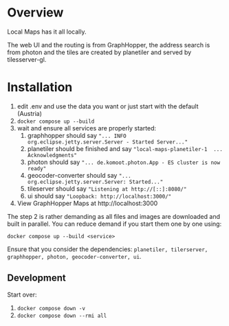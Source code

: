 # Overview

Local Maps has it all locally.

The web UI and the routing is from GraphHopper, the address search is from photon
and the tiles are created by planetiler and served by tilesserver-gl.

# Installation

1. edit .env and use the data you want or just start with the default (Austria)
2. `docker compose up --build` 
3. wait and ensure all services are properly started:
   1. graphhopper should say `"... INFO org.eclipse.jetty.server.Server - Started Server..."`
   2. planetiler should be finished and say `"local-maps-planetiler-1  ... Acknowledgments"`
   3. photon should say `"... de.komoot.photon.App - ES cluster is now ready"`
   4. geocoder-converter should say `"... org.eclipse.jetty.server.Server: Started..."`
   5. tileserver should say `"Listening at http://[::]:8080/"`
   6. ui should say `"Loopback: http://localhost:3000/"`
4. View GraphHopper Maps at http://localhost:3000

The step 2 is rather demanding as all files and images are downloaded and built in
parallel. You can reduce demand if you start them one by one using:

`docker compose up --build <service>`

Ensure that you consider the dependencies: `planetiler, tilerserver, graphhopper, photon, geocoder-converter, ui`.

## Development

Start over:

1. `docker compose down -v`
2. `docker compose down --rmi all`